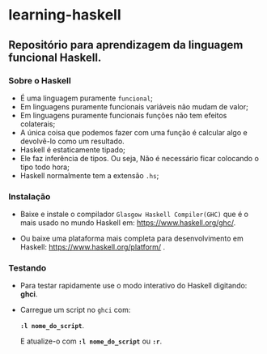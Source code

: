 # learning-haskell

## Repositório para aprendizagem da linguagem funcional Haskell.

### Sobre o Haskell

* É uma linguagem puramente `funcional`;
* Em linguagens puramente funcionais variáveis não mudam de valor;
* Em linguagens puramente funcionais funções não tem efeitos colaterais;
* A única coisa que podemos fazer com uma função é calcular algo e devolvê-lo como um resultado. 
* Haskell é estaticamente tipado;
* Ele faz inferência de tipos. Ou seja, Não é necessário ficar colocando o tipo todo hora;
* Haskell normalmente tem a extensão `.hs`;

### Instalação

* Baixe e instale o compilador `Glasgow Haskell Compiler(GHC)` que é o mais usado no mundo Haskell em: https://www.haskell.org/ghc/.

* Ou baixe uma plataforma mais completa para desenvolvimento em Haskell: https://www.haskell.org/platform/ .

### Testando

* Para testar rapidamente use o modo interativo do Haskell digitando: **ghci**.  

* Carregue um script no `ghci` com:  
    
  **`:l nome_do_script`**.   
    
  E atualize-o com **`:l nome_do_script`**  ou **`:r`**.


